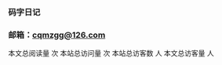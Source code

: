 <script async src="https://busuanzi.sukap.cn/busuanzi.pure.mini.js"></script>
### 码字日记
### 邮箱：cqmzgg@126.com
本文总阅读量 <span id="busuanzi_value_page_pv"></span> 次
本站总访问量 <span id="busuanzi_value_site_pv"></span> 次
本站总访客数 <span id="busuanzi_value_site_uv"></span> 人
本文总访客量 <span id="busuanzi_value_page_uv"></span> 人 
